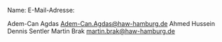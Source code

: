Name:               E-Mail-Adresse:

Adem-Can Agdas      Adem-Can.Agdas@haw-hamburg.de
Ahmed Hussein
Dennis Sentler
Martin Brak         martin.brak@haw-hamburg.de
